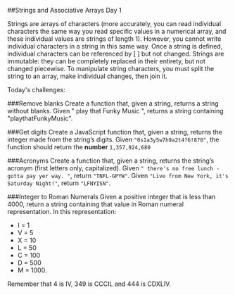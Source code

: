 ##Strings and Associative Arrays Day 1

Strings are arrays of characters (more accurately, you can read individual characters the same way you read specific values in a numerical array, and these individual values are strings of length 1). However, you cannot write individual characters in a string in this same way. Once a string is defined, individual characters can be referenced by [ ] but not changed. Strings are immutable: they can be completely replaced in their entirety, but not changed piecewise. To manipulate string characters, you must split the string to an array, make individual changes, then join it.

Today's challenges:

###Remove blanks
Create a function that, given a string, returns a string without blanks. Given " play that Funky Music ", returns a string containing "playthatFunkyMusic".

###Get digits
Create a JavaScript function that, given a string, returns the integer made from the string’s digits. Given `"0s1a3y5w7h9a2t4?6!8?0"`, the function should return the **number** `1,357,924,680`

###Acronyms
Create a function that, given a string, returns the string’s acronym (first letters only, capitalized). Given `" there's no free lunch - gotta pay yer way. "`, return `"TNFL-GPYW"`. Given `"Live from New York, it's Saturday Night!"`, return `"LFNYISN"`.

###Integer to Roman Numerals
Given a positive integer that is less than 4000, return a string containing that value in Roman numeral representation. In this representation:
+ I = 1
+ V = 5
+ X = 10
+ L = 50
+ C = 100
+ D = 500
+ M = 1000.

Remember that 4 is IV, 349 is CCCIL and 444 is CDXLIV.
